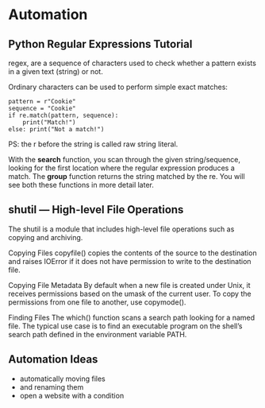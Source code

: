 # Automation

## Python Regular Expressions Tutorial

regex, are a sequence of characters used to check whether a pattern exists in a given text (string) or not.

Ordinary characters can be used to perform simple exact matches:

```
pattern = r"Cookie"
sequence = "Cookie"
if re.match(pattern, sequence):
    print("Match!")
else: print("Not a match!")
```
PS: the r before the string is called raw string literal.

With the **search** function, you scan through the given string/sequence, looking for the first location where the regular expression produces a match.
The **group** function returns the string matched by the re. You will see both these functions in more detail later.


## shutil — High-level File Operations

The shutil is a module that includes high-level file operations such as copying and archiving.

Copying Files
copyfile() copies the contents of the source to the destination and raises IOError if it does not have permission to write to the destination file.

Copying File Metadata
By default when a new file is created under Unix, it receives permissions based on the umask of the current user. To copy the permissions from one file to another, use copymode().

Finding Files
The which() function scans a search path looking for a named file. The typical use case is to find an executable program on the shell’s search path defined in the environment variable PATH.

## Automation Ideas

- automatically moving files 
- and renaming them
- open a website with a condition